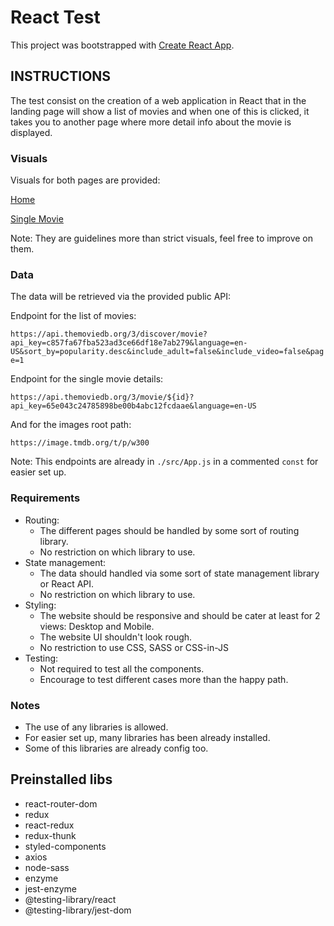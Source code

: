 # React Test

This project was bootstrapped with [Create React App](https://github.com/facebook/create-react-app).


## INSTRUCTIONS

The test consist on the creation of a web application in React that in the landing page will show a list of movies and when one of this is clicked, it takes you to another page where more detail info about the movie is displayed. 


### Visuals

Visuals for both pages are provided:

[Home](./Visual_Home.jpg)

[Single Movie](./Visual_Movie.jpg)

Note: They are guidelines more than strict visuals, feel free to improve on them.


### Data

The data will be retrieved via the provided public API:

Endpoint for the list of movies:

`https://api.themoviedb.org/3/discover/movie?api_key=c857fa67fba523ad3ce66df18e7ab279&language=en-US&sort_by=popularity.desc&include_adult=false&include_video=false&page=1`

Endpoint for the single movie details:

`https://api.themoviedb.org/3/movie/${id}?api_key=65e043c24785898be00b4abc12fcdaae&language=en-US`

And for the images root path:

`https://image.tmdb.org/t/p/w300`

Note: This endpoints are already in `./src/App.js` in a commented `const` for easier set up.

### Requirements

- Routing:
  - The different pages should be handled by some sort of routing library.
  - No restriction on which library to use.
- State management:
  - The data should handled via some sort of state management library or React API.
  - No restriction on which library to use.
- Styling:
  - The website should be responsive and should be cater at least for 2 views: Desktop and Mobile.
  - The website UI shouldn't look rough.
  - No restriction to use CSS, SASS or CSS-in-JS
- Testing:
  - Not required to test all the components.
  - Encourage to test different cases more than the happy path.

### Notes

- The use of any libraries is allowed.
- For easier set up, many libraries has been already installed.
- Some of this libraries are already config too.

## Preinstalled libs

- react-router-dom
- redux
- react-redux
- redux-thunk
- styled-components
- axios
- node-sass
- enzyme
- jest-enzyme
- @testing-library/react
- @testing-library/jest-dom
